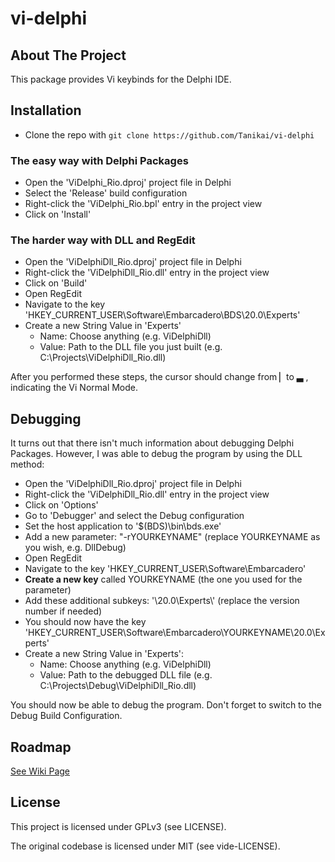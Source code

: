 # vi-delphi

## About The Project

This package provides Vi keybinds for the Delphi IDE.

## Installation

- Clone the repo with ```git clone https://github.com/Tanikai/vi-delphi```

### The easy way with Delphi Packages

- Open the 'ViDelphi_Rio.dproj' project file in Delphi
- Select the 'Release' build configuration
- Right-click the 'ViDelphi_Rio.bpl' entry in the project view
- Click on 'Install'

### The harder way with DLL and RegEdit

- Open the 'ViDelphiDll_Rio.dproj' project file in Delphi
- Right-click the 'ViDelphiDll_Rio.dll' entry in the project view
- Click on 'Build'
- Open RegEdit
- Navigate to the key 'HKEY_CURRENT_USER\Software\Embarcadero\BDS\20.0\Experts'
- Create a new String Value in 'Experts'
  - Name: Choose anything (e.g. ViDelphiDll)
  - Value: Path to the DLL file you just built (e.g. C:\\Projects\\ViDelphiDll_Rio.dll)

After you performed these steps, the cursor should change from ▏to ▃ , indicating the Vi Normal Mode.

## Debugging

It turns out that there isn't much information about debugging Delphi Packages. However, I was able to debug the program by using the DLL method:

- Open the 'ViDelphiDll_Rio.dproj' project file in Delphi
- Right-click the 'ViDelphiDll_Rio.dll' entry in the project view
- Click on 'Options'
- Go to 'Debugger' and select the Debug configuration
- Set the host application to '$(BDS)\bin\bds.exe'
- Add a new parameter: "-rYOURKEYNAME" (replace YOURKEYNAME as you wish, e.g. DllDebug)
- Open RegEdit
- Navigate to the key 'HKEY_CURRENT_USER\\Software\\Embarcadero'
- **Create a new key** called YOURKEYNAME (the one you used for the parameter)
- Add these additional subkeys: '\\20.0\\Experts\\' (replace the version number if needed)
- You should now have the key 'HKEY_CURRENT_USER\\Software\\Embarcadero\\YOURKEYNAME\\20.0\\Experts'
- Create a new String Value in 'Experts':
  - Name: Choose anything (e.g. ViDelphiDll)
  - Value: Path to the debugged DLL file (e.g. C:\\Projects\\Debug\\ViDelphiDll_Rio.dll)

You should now be able to debug the program. Don't forget to switch to the Debug Build Configuration.

## Roadmap

[See Wiki Page](https://github.com/Tanikai/vi-delphi/wiki/Roadmap)

## License

This project is licensed under GPLv3 (see LICENSE).

The original codebase is licensed under MIT (see vide-LICENSE).
